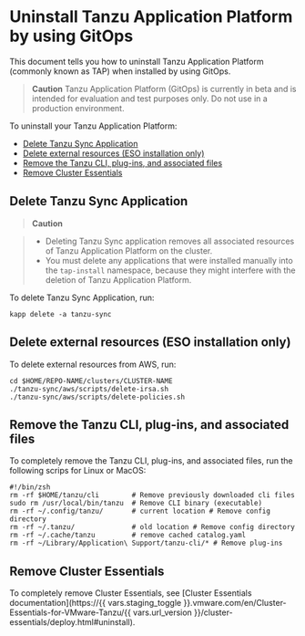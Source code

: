 # Uninstall Tanzu Application Platform by using GitOps

This document tells you how to uninstall Tanzu Application Platform (commonly known as TAP) when installed by using GitOps.

>**Caution** Tanzu Application Platform (GitOps) is currently in beta and is intended for evaluation and test purposes only. Do not use in a production environment.

To uninstall your Tanzu Application Platform:

- [Delete Tanzu Sync Application](#del-tanzu-sync)
- [Delete external resources (ESO installation only)](#del-aws-resources)
- [Remove the Tanzu CLI, plug-ins, and associated files](#remove-tanzu-cli)
- [Remove Cluster Essentials](#remove-ce)

## <a id='del-tap'></a>Delete Tanzu Sync Application

>**Caution** 

> - Deleting Tanzu Sync application removes all associated resources of Tanzu Application Platform on the cluster.
> - You must delete any applications that were installed manually into the `tap-install` namespace, 
> because they might interfere with the deletion of Tanzu Application Platform.

To delete Tanzu Sync Application, run:

```console
kapp delete -a tanzu-sync
```

## <a id='del-aws-resources'></a>Delete external resources (ESO installation only)

To delete external resources from AWS, run:

```console
cd $HOME/REPO-NAME/clusters/CLUSTER-NAME
./tanzu-sync/aws/scripts/delete-irsa.sh
./tanzu-sync/aws/scripts/delete-policies.sh
```

## <a id='remove-tanzu-cli'></a> Remove the Tanzu CLI, plug-ins, and associated files

To completely remove the Tanzu CLI, plug-ins, and associated files, 
run the following scrips for Linux or MacOS:

```console
#!/bin/zsh
rm -rf $HOME/tanzu/cli        # Remove previously downloaded cli files
sudo rm /usr/local/bin/tanzu  # Remove CLI binary (executable)
rm -rf ~/.config/tanzu/       # current location # Remove config directory
rm -rf ~/.tanzu/              # old location # Remove config directory
rm -rf ~/.cache/tanzu         # remove cached catalog.yaml
rm -rf ~/Library/Application\ Support/tanzu-cli/* # Remove plug-ins
```

## <a id='remove-ce'></a> Remove Cluster Essentials

To completely remove Cluster Essentials, see [Cluster Essentials documentation](https://{{ vars.staging_toggle }}.vmware.com/en/Cluster-Essentials-for-VMware-Tanzu/{{ vars.url_version }}/cluster-essentials/deploy.html#uninstall).
